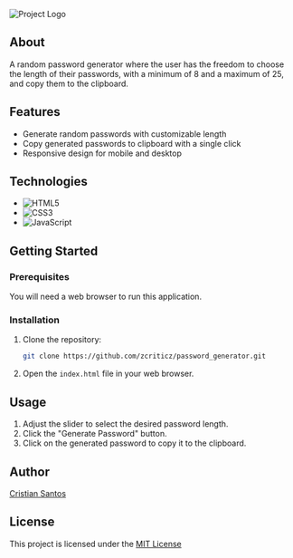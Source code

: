 ![Project Logo](https://i.imgur.com/B5FT4pq.png)

## About

A random password generator where the user has the freedom to choose the length of their passwords, with a minimum of 8 and a maximum of 25, and copy them to the clipboard.

## Features

- Generate random passwords with customizable length
- Copy generated passwords to clipboard with a single click
- Responsive design for mobile and desktop

## Technologies

- ![HTML5](https://img.shields.io/badge/HTML5-E34F26?style=for-the-badge&logo=html5&logoColor=white)
- ![CSS3](https://img.shields.io/badge/CSS3-1572B6?style=for-the-badge&logo=css3&logoColor=white)
- ![JavaScript](https://img.shields.io/badge/JavaScript-F7DF1E?style=for-the-badge&logo=javascript&logoColor=black)

## Getting Started

### Prerequisites

You will need a web browser to run this application.

### Installation

1. Clone the repository:
   ```sh
   git clone https://github.com/zcriticz/password_generator.git
   ```
2. Open the `index.html` file in your web browser.

## Usage

1. Adjust the slider to select the desired password length.
2. Click the "Generate Password" button.
3. Click on the generated password to copy it to the clipboard.

## Author

[Cristian Santos](https://github.com/zcriticz)

## License

This project is licensed under the [MIT License](https://opensource.org/license/mit)
